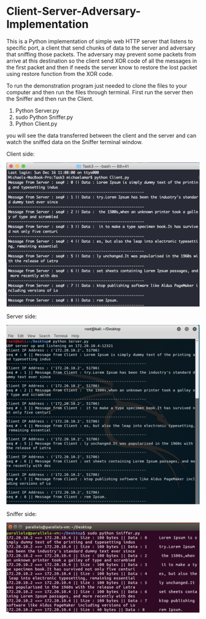 # Client-Server-Adversary-Implementation
This is a Python implementation of simple web HTTP server that listens to specific port, a client that send chunks of data to the server and adversary that sniffing those packets. The adversary may prevent some packets from arrive at this destination so the client send XOR code of all the messages in the first packet and then if needs the server know to restore the lost packet using restore function from the XOR code.

To run the demonstration program just needed to clone the files to your computer and then run the files through terminal.
First run the server then the Sniffer and then run the Client.

1) Python Server.py
2) sudo Python Sniffer.py
3) Python Client.py

you will see the data transferred between the client and the server and can watch the sniffed data on the Sniffer terminal window.

Client side:

![alt text](https://github.com/michaelamar1991/Client-Server-Adversary-Implementation/blob/master/T3_Client.png?raw=true)

Server side:

![alt text](https://github.com/michaelamar1991/Client-Server-Adversary-Implementation/blob/master/T3_Server.png?raw=true)

Sniffer side:

![alt text](https://github.com/michaelamar1991/Client-Server-Adversary-Implementation/blob/master/T3_Sniffer.png?raw=true)
